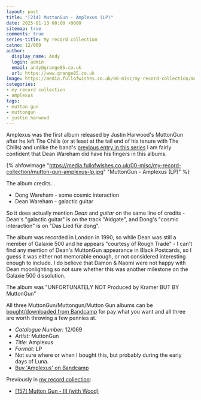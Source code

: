 ```yaml
---
layout: post
title: "[214] MuttonGun - Amplexus (LP)"
date: 2025-01-13 00:00 +0000
sitemap: true
comments: true
series-title: My record collection 
catno: 12/069
author:
  display_name: Andy
  login: admin
  email: andy@grange85.co.uk
  url: https://www.grange85.co.uk
image: https://media.fullofwishes.co.uk/00-misc/my-record-collection/mutton-gun-amplexus-lp.jpg
categories:
- my record collection
- amplexus
tags:
- mutton gun
- muttongun
- justin harwood
---
```

Amplexus was the first album released by Justin Harwood's MuttonGun after he left The Chills (or at least at the tail end of his tenure with The Chills) and unlike the band's [previous entry in this series](/2024/07/04/my-record-collection-150-mutton-gun-iii-with-wood/) I am fairly confident that Dean Wareham did have his fingers in this albums.

{% ahfowimage "https://media.fullofwishes.co.uk/00-misc/my-record-collection/mutton-gun-amplexus-lp.jpg" "MuttonGun - Amplexus (LP)" %}

The album credits...
 - Dong Wareham - some cosmic interaction
 - Dean Wareham - galactic guitar

So it does actually mention _Dean_ and _guitar_ on the same line of credits - Dean's "galactic guitar" is on the track "Aldgate", and Dong's "cosmic interaction" is on "Das Lied f&uuml;r dong".

The album was recorded in London in 1990, so while Dean was still a member of Galaxie 500 and he appears "courtesy of Rough Trade" - I can't find any mention of Dean's MuttonGun appearance in Black Postcards, so I guess it was either not memorable enough, or not considered interesting enough to include. I do believe that Damon & Naomi were not happy with Dean moonlighting so not sure whether this was another milestone on the Galaxie 500 dissolution.

The album was "UNFORTUNATELY NOT Produced by Kramer BUT BY MuttonGun"

All three MuttonGun/Muttongun/Mutton Gun albums can be [bought/downloaded from Bandcamp](https://muttongun.bandcamp.com) for pay what you want and all three are worth throwing a few pennies at.

 - *Catalogue Number:* 12/069
 - *Artist:* MuttonGun
 - *Title:* Amplexus
 - *Format:* LP
 - Not sure where or when I bought this, but probably during the early days of Luna.
 - [Buy 'Amplexus' on Bandcamp](https://muttongun.bandcamp.com/album/amplexus)

Previously in [my record collection](/category/my-record-collection):
 - [[157] Mutton Gun - III (with Wood)](/2024/07/04/my-record-collection-150-mutton-gun-iii-with-wood/)
